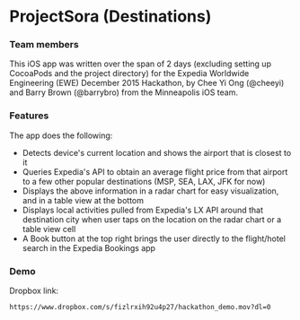 # ProjectSora (Destinations)
### Team members
This iOS app was written over the span of 2 days (excluding setting up CocoaPods and the project directory) for the Expedia Worldwide Engineering (EWE) December 2015 Hackathon, by Chee Yi Ong (@cheeyi) and Barry Brown (@barrybro) from the Minneapolis iOS team.

### Features
The app does the following:
* Detects device's current location and shows the airport that is closest to it
* Queries Expedia's API to obtain an average flight price from that airport to a few other popular destinations (MSP, SEA, LAX, JFK for now)
* Displays the above information in a radar chart for easy visualization, and in a table view at the bottom
* Displays local activities pulled from Expedia's LX API around that destination city when user taps on the location on the radar chart or a table view cell
* A Book button at the top right brings the user directly to the flight/hotel search in the Expedia Bookings app

### Demo
Dropbox link: 
```
https://www.dropbox.com/s/fizlrxih92u4p27/hackathon_demo.mov?dl=0
```

